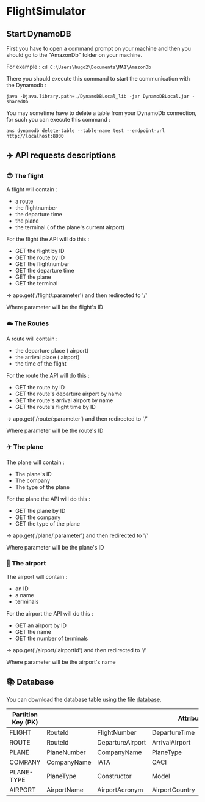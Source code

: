 # FlightSimulator

## Start DynamoDB

First you have to open a command prompt on your machine and then you should go to the "AmazonDb" folder on your machine.  

For example : `cd C:\Users\hugo2\Documents\MA1\AmazonDb` 

There you should execute this command to start the communication with the Dynamodb :  
   
`java -Djava.library.path=./DynamoDBLocal_lib -jar DynamoDBLocal.jar -sharedDb`

You may sometime have to delete a table from your DynamoDb connection, for such you can execute this command : 
  
`aws dynamodb delete-table --table-name test --endpoint-url http://localhost:8000`

## :airplane: API requests descriptions   

### :sunglasses: The flight

A flight will contain :

- a route
- the flightnumber
- the departure time
- the plane
- the terminal ( of the plane's current airport)  

For the flight the API will do this :

- GET the flight by ID
- GET the route by ID 
- GET the flightnumber 
- GET the departure time 
- GET the plane
- GET the terminal

-> app.get('/flight/:parameter') and then redirected to '/'

Where parameter will be the flight's ID

### :cloud: The Routes    

A route will contain :  


- the departure place ( airport)
- the arrival place ( airport)
- the time of the flight 

For the route the API will do this :

- GET the route by ID
- GET the route's departure airport by name
- GET the route's arrival airport by name
- GET the route's flight time by ID

-> app.get('/route/:parameter') and then redirected to '/'

Where parameter will be the route's ID

### :airplane: The plane

The plane will contain :

- The plane's ID
- The company
- The type of the plane

For the plane the API will do this :

- GET the plane by ID
- GET the company
- GET the type of the plane

-> app.get('/plane/:parameter') and then redirected to '/'

Where parameter will be the plane's ID


### :tokyo_tower: The airport

The airport will contain :

- an ID
- a name
- terminals

For the airport the API will do this :

- GET an airport by ID
- GET the name
- GET the number of terminals

-> app.get('/airport/:airportid') and then redirected to '/'

Where parameter will be the airport's name

## :books: Database

You can download the database table using the file [database][database-file].

<table>
    <thead>
        <tr>
            <th>Partition Key (PK)</th>
            <th colspan=6>Attributes</th>
        </tr>
    </thead>
    <tbody>
        <tr>
        	<td>FLIGHT</td>
            <td>RouteId</td>
            <td>FlightNumber</td>
            <td>DepartureTime</td>
            <td>PlaneNumber</td>
            <td>Terminal</td>
        </tr>
        <tr>
        	<td>ROUTE</td>
            <td>RouteId</td>
            <td>DepartureAirport</td>
            <td>ArrivalAirport</td>
            <td>TimeOfFlight</td>
        </tr>
        <tr>
        	<td>PLANE</td>
            <td>PlaneNumber</td>
            <td>CompanyName</td>
            <td>PlaneType</td>
        </tr>
        <tr>
        	<td>COMPANY</td>
            <td>CompanyName</td>
            <td>IATA</td>
            <td>OACI</td>
            <td>CompanyCountry</td>
            <td>PlaneQuantity</td>
        </tr>
        <tr>
        	<td>PLANE-TYPE</td>
            <td>PlaneType</td>
            <td>Constructor</td>
            <td>Model</td>
            <td>PlanePassengers</td>
            <td>CruisingSpeed</td>
            <td>MaxSpeed</td>
        </tr>
        <tr>
        	<td>AIRPORT</td>
            <td>AirportName</td>
            <td>AirportAcronym</td>
            <td>AirportCountry</td>
            <td>AirportCountry</td>
            <td>AirportTerminal</td>
        </tr>
    </tbody>
</table>

[database-file]: ./flight-simulator.json